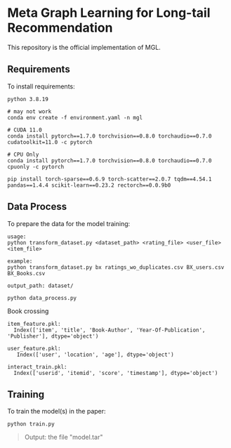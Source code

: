 # Meta Graph Learning for Long-tail Recommendation

This repository is the official implementation of MGL.

## Requirements

To install requirements:

```setup
python 3.8.19

# may not work
conda env create -f environment.yaml -n mgl

# CUDA 11.0
conda install pytorch==1.7.0 torchvision==0.8.0 torchaudio==0.7.0 cudatoolkit=11.0 -c pytorch

# CPU Only
conda install pytorch==1.7.0 torchvision==0.8.0 torchaudio==0.7.0 cpuonly -c pytorch

pip install torch-sparse==0.6.9 torch-scatter==2.0.7 tqdm==4.54.1 pandas==1.4.4 scikit-learn==0.23.2 rectorch==0.0.9b0
```

## Data Process

To prepare the data for the model training:

```setup
usage:
python transform_dataset.py <dataset_path> <rating_file> <user_file> <item_file>

example:
python transform_dataset.py bx ratings_wo_duplicates.csv BX_users.csv BX_Books.csv

output_path: dataset/
```

```setup
python data_process.py
```

Book crossing
```
item_feature.pkl:
  Index(['item', 'title', 'Book-Author', 'Year-Of-Publication', 'Publisher'], dtype='object')

user_feature.pkl:
   Index(['user', 'location', 'age'], dtype='object')

interact_train.pkl:
  Index(['userid', 'itemid', 'score', 'timestamp'], dtype='object')
```

## Training

To train the model(s) in the paper:

```setup
python train.py
```
> Output: the file "model.tar"


